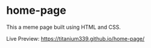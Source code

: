 # home-page

This a meme page built using HTML and CSS.

Live Preview: https://titanium339.github.io/home-page/
